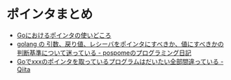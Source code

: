 # ポインタまとめ

- [Goにおけるポインタの使いどころ](https://zenn.dev/uji/articles/f6ab9a06320294146733)
- [golang の 引数、戻り値、レシーバをポインタにすべきか、値にすべきかの判断基準について迷っている - pospomeのプログラミング日記](https://www.pospome.work/entry/2017/08/12/195032)
- [Goでxxxのポインタを取っているプログラムはだいたい全部間違っている - Qiita](https://qiita.com/ruiu/items/e60aa707e16f8f6dccd8)